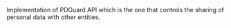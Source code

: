 Implementation of PDGuard API which is the one that controls the sharing of personal data
with other entities.